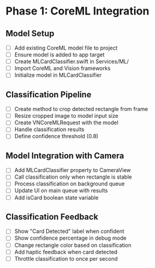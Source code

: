 # Phase 1: CoreML Integration

## Model Setup
- [ ] Add existing CoreML model file to project
- [ ] Ensure model is added to app target
- [ ] Create MLCardClassifier.swift in Services/ML/
- [ ] Import CoreML and Vision frameworks
- [ ] Initialize model in MLCardClassifier

## Classification Pipeline
- [ ] Create method to crop detected rectangle from frame
- [ ] Resize cropped image to model input size
- [ ] Create VNCoreMLRequest with the model
- [ ] Handle classification results
- [ ] Define confidence threshold (0.8)

## Model Integration with Camera
- [ ] Add MLCardClassifier property to CameraView
- [ ] Call classification only when rectangle is stable
- [ ] Process classification on background queue
- [ ] Update UI on main queue with results
- [ ] Add isCard boolean state variable

## Classification Feedback
- [ ] Show "Card Detected" label when confident
- [ ] Show confidence percentage in debug mode
- [ ] Change rectangle color based on classification
- [ ] Add haptic feedback when card detected
- [ ] Throttle classification to once per second